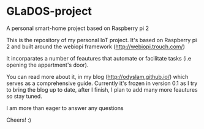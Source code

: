 # GLaDOS-project
 A personal smart-home project based on Raspberry pi 2

This is the repository of my personal IoT project. It's based on Raspberry pi 2 and built around the webiopi framework (http://webiopi.trouch.com/)

It incorparates a number of feautures that automate or facilitate tasks (i.e opening the appartment's door).

You can read more about it, in my blog (http://odyslam.github.io/) which serves as a comprehensive guide.
Currently it's frozen in version 0.1 as I try to bring the blog up to date, after I finish, I plan to add many more feautures so stay tuned.

I am more than eager to answer any questions

Cheers! :)
